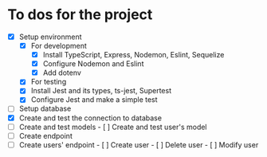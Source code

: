 # To dos for the project

- [x] Setup environment
  - [x] For development
    - [x] Install TypeScript, Express, Nodemon, Eslint, Sequelize
    - [x]  Configure Nodemon and Eslint
    - [x]  Add dotenv
  - [x]  For testing
    - [x]  Install Jest and its types, ts-jest, Supertest
    - [x]  Configure Jest and make a simple test
- [ ]  Setup database
  - [x]  Create and test the connection to database
  - [ ]  Create and test models
    - [ ]  Create and test user's model
- [ ]  Create endpoint
  - [ ]  Create users' endpoint
    - [ ]  Create user
    - [ ]  Delete user
    - [ ]  Modify user
